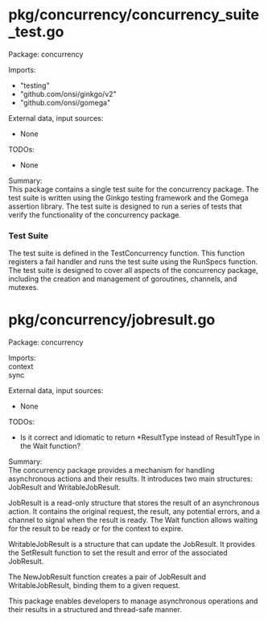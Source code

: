 # pkg/concurrency/concurrency_suite_test.go  
Package: concurrency  
  
Imports:  
- "testing"  
- "github.com/onsi/ginkgo/v2"  
- "github.com/onsi/gomega"  
  
External data, input sources:  
- None  
  
TODOs:  
- None  
  
Summary:  
This package contains a single test suite for the concurrency package. The test suite is written using the Ginkgo testing framework and the Gomega assertion library. The test suite is designed to run a series of tests that verify the functionality of the concurrency package.  
  
### Test Suite  
  
The test suite is defined in the TestConcurrency function. This function registers a fail handler and runs the test suite using the RunSpecs function. The test suite is designed to cover all aspects of the concurrency package, including the creation and management of goroutines, channels, and mutexes.  
  
  
  
# pkg/concurrency/jobresult.go  
Package: concurrency  
  
Imports:  
context  
sync  
  
External data, input sources:  
- None  
  
TODOs:  
- Is it correct and idiomatic to return *ResultType instead of ResultType in the Wait function?  
  
Summary:  
The concurrency package provides a mechanism for handling asynchronous actions and their results. It introduces two main structures: JobResult and WritableJobResult.  
  
JobResult is a read-only structure that stores the result of an asynchronous action. It contains the original request, the result, any potential errors, and a channel to signal when the result is ready. The Wait function allows waiting for the result to be ready or for the context to expire.  
  
WritableJobResult is a structure that can update the JobResult. It provides the SetResult function to set the result and error of the associated JobResult.  
  
The NewJobResult function creates a pair of JobResult and WritableJobResult, binding them to a given request.  
  
This package enables developers to manage asynchronous operations and their results in a structured and thread-safe manner.  
  
